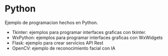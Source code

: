 # Python
Ejemplo de programacion hechos en Python.

- Tkinter: ejemplos para programar interfaces graficas con tkinter.
- WxPython: ejemplos para programar interfaces graficas con WxWidgets
- Flask: ejemplo para crear servicios API Rest
- OpenCV: ejemplo de reconocimiento facial con IA
